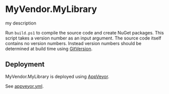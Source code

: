 # MyVendor.MyLibrary

my description

Run `build.ps1` to compile the source code and create NuGet packages.
This script takes a version number as an input argument. The source code itself contains no version numbers. Instead version numbers should be determined at build time using [GitVersion](http://gitversion.readthedocs.io/).

## Deployment

MyVendor.MyLibrary is deployed using [AppVeyor](https://www.appveyor.com/).

See [appveyor.yml](appveyor.yml).
